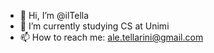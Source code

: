 - 👋 Hi, I’m @ilTella
- 🌱 I’m currently studying CS at Unimi
- 📫 How to reach me: ale.tellarini@gmail.com

<!---
ilTella/ilTella is a ✨ special ✨ repository because its `README.md` (this file) appears on your GitHub profile.
You can click the Preview link to take a look at your changes.
--->
